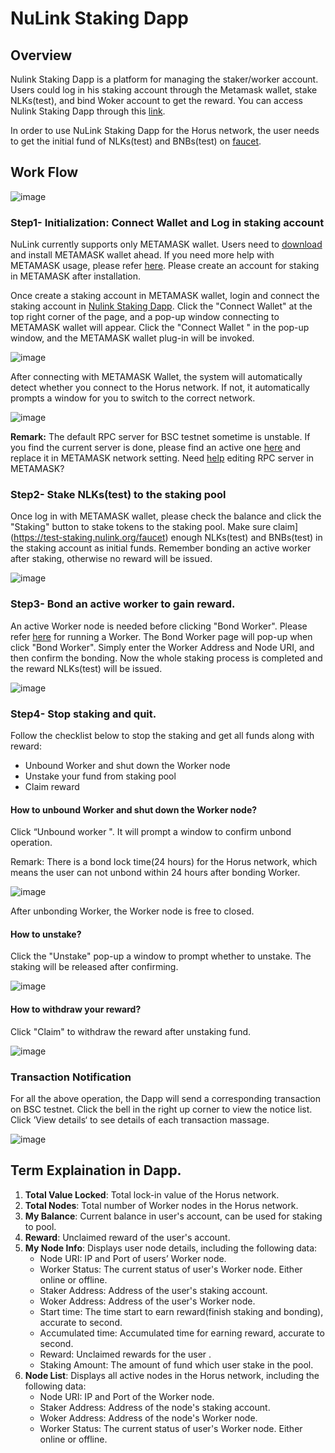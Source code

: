# NuLink Staking Dapp

## Overview
Nulink Staking Dapp is a platform for managing the staker/worker account. Users could log in his staking account through the Metamask wallet, stake NLKs(test), and bind Woker account to get the reward. You can access Nulink Staking Dapp through this [link](https://www.nulink.org).

In order to use NuLink Staking Dapp for the Horus network, the user needs to get the initial fund of NLKs(test) and BNBs(test) on [faucet](https://www.nulink.org). 



## Work Flow
![image](../miscellaneous/img/stakeflow.png)  

### Step1- Initialization: Connect Wallet and Log in staking account

NuLink currently supports only METAMASK wallet. Users need to [download](https://metamask.io/download/) and install METAMASK wallet ahead. If you need more help with METAMASK usage, please refer [here](https://metamask.io/faqs/). Please create an account for staking in METAMASK after installation. 

Once create a staking account in METAMASK  wallet, login and connect the staking account in [Nulink Staking Dapp](https://www.nulink.org). Click the "Connect Wallet" at the top right corner of the page, and a pop-up window connecting to METAMASK wallet will appear. Click the "Connect Wallet " in the pop-up window, and the METAMASK wallet plug-in will be invoked.  

![image](../miscellaneous/img/connectWallet.png)  

After connecting with METAMASK Wallet, the system will automatically detect whether you connect to the Horus network. If not, it automatically prompts a window for you to switch to the correct network.  

![image](../miscellaneous/img/networkError.png)  

**Remark:** The default RPC server for BSC testnet sometime is unstable. If you find the current server is done, please find an active one [here](https://chainlist.org/)  and replace it in METAMASK network setting. Need [help](https://metamask.zendesk.com/hc/en-us/articles/4404424659995-User-Guide-Custom-networks-and-sidechains) editing RPC server in METAMASK?

### Step2- Stake NLKs(test) to the staking pool
Once log in with METAMASK wallet, please check the balance and click the "Staking" button to stake tokens to the staking pool. Make sure claim](https://test-staking.nulink.org/faucet) enough NLKs(test) and BNBs(test) in the staking account as initial funds. Remember bonding an active worker after staking, otherwise no reward will be issued. 

![image](../miscellaneous/img/staking.png)  

### Step3- Bond an active worker to gain reward.
An active Worker node is needed before clicking "Bond Worker". Please refer [here](nulink_worker.md) for running a Worker. The Bond Worker page will  pop-up when click "Bond Worker".  Simply enter the Worker Address and Node URI, and then confirm the bonding. Now the whole staking process is completed and the reward NLKs(test) will be issued.

![image](../miscellaneous/img/bondWorker2.png)  

### Step4- Stop staking and quit.

Follow the checklist below to stop the staking and get all funds along with reward:
* Unbound Worker and shut down the Worker node
* Unstake your fund from staking pool
* Claim reward

#### How to unbound Worker and shut down the Worker node?
Click  “Unbound worker ". It will prompt a window to confirm unbond operation. 

Remark: There is a bond lock time(24 hours) for the Horus network, which means the user can not unbond within 24 hours after bonding Worker.

 ![image](../miscellaneous/img/unbondWorker1.png)  

After unbonding Worker, the Worker node is free to closed.

#### How to unstake?
Click the "Unstake" pop-up a  window to prompt whether to unstake. The staking will be released after confirming.

 ![image](../miscellaneous/img/unstake.png)  

#### How to withdraw your reward?
Click "Claim" to withdraw the reward after unstaking fund.

 ![image](../miscellaneous/img/claim.png)  

### Transaction Notification

For all the above operation, the Dapp will send a corresponding transaction on BSC testnet.  Click the bell in the right up corner to view the notice list. Click ’View details‘ to see details of each transaction massage.  


 ![image](../miscellaneous/img/messages.png)  

## Term Explaination in Dapp.

1.  **Total Value Locked**: Total lock-in value of the Horus network.  
2.  **Total Nodes**: Total number of Worker nodes in the Horus network.  
3.  **My Balance**: Current balance in user's account, can be used for staking to pool.   
4.  **Reward**: Unclaimed reward of the user's account.    
5.  **My Node Info**: Displays user node details, including the following data:  
      * Node URI: IP and Port of users’ Worker node.
      * Worker Status: The current status of user's Worker node. Either online or offline.
      * Staker Address: Address of the user's staking account.
      * Woker Address: Address of the user's Worker node.
      * Start time:  The time start to earn reward(finish staking and bonding), accurate to second.
      * Accumulated time:  Accumulated time for earning reward, accurate to second.
      * Reward: Unclaimed rewards for the user .
      * Staking Amount: The amount of fund which user stake in the pool.
6.  **Node List**: Displays all active nodes in the Horus network, including the following data:   
      * Node URI: IP and Port of the Worker node.
      * Staker Address: Address of the node's staking account.
      * Woker Address: Address of the node's Worker node.
      * Worker Status: The current status of user's Worker node. Either online or offline.
    
